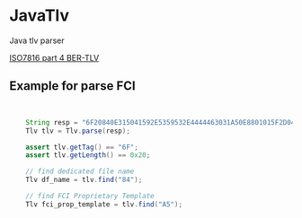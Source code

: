 # JavaTlv

Java tlv parser

[ISO7816 part 4 BER-TLV](https://cardwerk.com/iso7816-4-annex-d-use-of-basic-encoding-rules-asn-1/)



## Example for parse FCI

```java


    String resp = "6F20840E315041592E5359532E4444463031A50E8801015F2D046B6F656E9F110101";
    Tlv tlv = Tlv.parse(resp);

    assert tlv.getTag() == "6F";
    assert tlv.getLength() == 0x20;

    // find dedicated file name
    Tlv df_name = tlv.find("84");

    // find FCI Proprietary Template
    Tlv fci_prop_template = tlv.find("A5");


```
